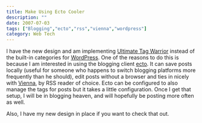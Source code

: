```yaml
---
title: Make Using Ecto Cooler
description: ""
date: 2007-07-03
tags: ["Blogging","ecto","rss","vienna","wordpress"]
category: Web Tech
---
```



I have the new design and am implementing <a href="https://web.archive.org/web/20131211083615/http://www.neato.co.nz/ultimate-tag-warrior/">Ultimate Tag Warrior</a> instead of the built-in categories for <a href="https://web.archive.org/web/20131211083615/http://www.wordpress.org/">WordPress</a>.  One of the reasons to do this is because I am interested in using the blogging client <a href="https://web.archive.org/web/20131211083615/http://ecto.kung-foo.tv/">ecto</a>.  It can save posts locally (useful for someone who happens to switch blogging platforms more frequently than he should), edit posts without a browser and ties in nicely with <a href="https://web.archive.org/web/20131211083615/http://www.opencommunity.co.uk/vienna2.php">Vienna</a>, by RSS reader of choice.  Ecto can be configured to also manage the tags for posts but it takes a little configuration.  Once I get that setup, I will be in blogging heaven, and will hopefully be posting more often as well.

Also, I have my new design in place if you want to check that out.
